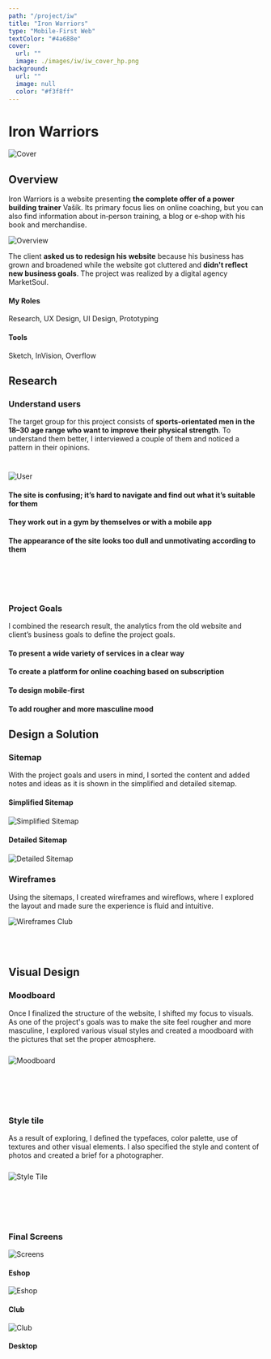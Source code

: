 ```yaml
---
path: "/project/iw"
title: "Iron Warriors"
type: "Mobile-First Web"
textColor: "#4a688e"
cover:
  url: ""
  image: ./images/iw/iw_cover_hp.png
background:
  url: ""
  image: null
  color: "#f3f8ff"
---
```


# Iron Warriors

<full-width color="#f3f8ff">

  ![Cover](./images/iw/iw_cover.jpg)

</full-width>

## Overview

Iron Warriors is a website presenting __the complete offer of a power building trainer__ Vašík. Its primary focus lies on online coaching, but you can also find information about in&#8209;person training, a blog or e&#8209;shop with his book and merchandise.

![Overview](./images/iw/iw_overview.jpg)

The client __asked us to redesign his website__ because his business has grown and broadened while the website got cluttered and __didn't reflect new business goals__. The project was realized by a digital agency MarketSoul.

<div class="table">
<div class="row">
  <div class="column_3">
    <h4>My Roles</h4>
    <p>Research, UX&nbsp;Design, UI&nbsp;Design, Prototyping</p>
  </div>
  <div class="column_3">
    <h4>Tools</h4>
    <p>Sketch, InVision, Overflow</p>
  </div>
</div>
</div>

<full-width color="#f3f8ff">
  <div class="inside_bg">

  ## Research

  ### Understand users
  
  The target group for this project consists of __sports-orientated men in the 18–30 age range who want to improve their physical strength__. To understand them better, I interviewed a couple of them and noticed a pattern in their opinions.
  
  <div class="table" style="margin-top: 40px; margin-bottom: 65px;">
    <div class="row">
      <div class="column_15" style="margin-top: 15px;">
        <img alt="User" src="./images/iw/iw_user.png">
      </div>
      <div class="column_85">
          <h4>The site is confusing; it’s hard to navigate and find out what it’s suitable for them</h4>
          <h4>They work out in a gym by themselves or with a mobile app</h4>
          <h4>The appearance of the site looks too dull and unmotivating according to them</h4>
      </div>
    </div>
  </div>

  </div>
</full-width>

<full-width color="#e8f1fd">
  <div class="inside_bg" style="margin-top: -40px; padding-top: 50px";>

  ### Project Goals
  I combined the research result, the analytics from the old website and client’s business goals to define the project goals.
  
  <div class="table">

  <div class="row">
    <div class="column_2">
      <h4>To present a wide variety of services in a clear way</h4>
    </div>
    <div class="column_2">
      <h4>To create a platform for online coaching based on subscription</h4>
    </div>
  </div>
  
  <div class="row">
    <div class="column_2">
      <h4>To design mobile‑first</h4>
    </div>
    <div class="column_2">
      <h4>To add rougher and more masculine mood</h4>
    </div>
  </div>

  </div>
  
</div>
</full-width>

## Design a Solution

### Sitemap

With the project goals and users in mind, I sorted the content and added notes and ideas as it is shown in the simplified and detailed sitemap.

<div class="table">
  <div class="row">
    <div class="column_2">
      <h4>Simplified Sitemap</h4>
      <div style="margin-top:20px;">
        <img alt="Simplified Sitemap" src="./images/iw/iw_sitemap.png">
      </div>
    </div>
    <div class="column_2">
      <h4>Detailed Sitemap</h4>
      <div style="margin-top:20px;">
        <img alt="Detailed Sitemap" src="./images/iw/iw_sitemap_detailed.png">
      </div>
    </div>
  </div>
</div>

### Wireframes

Using the sitemaps, I created wireframes and wireflows, where I explored the layout and made sure the experience is fluid and intuitive.

![Wireframes Club](./images/iw/iw_wf_club.png)

<full-width>
  <div id="container" style="background-image:url(./images/iw/iw_wf.jpg); margin-bottom: -40px;">
</div>
</full-width>

<full-width color="#1D1E20">
  <div class="inside_bg_inverted">

<h2 style="padding-top: 90px;"> Visual Design </h2>

  ### Moodboard
  
  Once I finalized the structure of the website, I shifted my focus to visuals. As one of the project's goals was to make the site feel rougher and more masculine, I explored various visual styles and created a moodboard with the pictures that set the proper atmosphere.
  
  <div style="margin: 25px 0 100px;">
    <img alt="Moodboard" src="./images/iw/iw_moodboard.png">
  </div>
  
</div>
</full-width>

<full-width color="#171717">
  <div class="inside_bg_inverted">

  ### Style tile
  
  As a result of exploring, I defined the typefaces, color palette, use of textures and other visual elements. I also specified the style and content of photos and created a brief for a photographer.
  
  <div style="margin: 25px 0 100px;">
    <img alt="Style Tile" src="./images/iw/iw_styletile.jpg">
  </div>

</div>
</full-width>

<full-width color="#1D1E20">
  <div class="inside_bg_inverted">

  ### Final Screens
  
  <img alt="Screens" src="./images/iw/iw_screens.png">

  <h4>Eshop</h4>
  
  <img alt="Eshop" src="./images/iw/iw_eshop.png">
  
  <h4>Club</h4>
  
  <img alt="Club" src="./images/iw/iw_club.png">
  
  <h4>Desktop</h4>

  </div>
</full-width>

